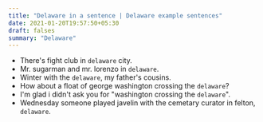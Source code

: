 ```yaml
---
title: "Delaware in a sentence | Delaware example sentences"
date: 2021-01-20T19:57:50+05:30
draft: falses
summary: "Delaware"
---
```

- There's fight club in `delaware` city.
- Mr. sugarman and mr. lorenzo in `delaware`.
- Winter with the `delaware`, my father's cousins.
- How about a float of george washington crossing the `delaware`?
- I'm glad i didn't ask you for "washington crossing the `delaware`".
- Wednesday someone played javelin with the cemetary curator in felton, `delaware`.
                 
